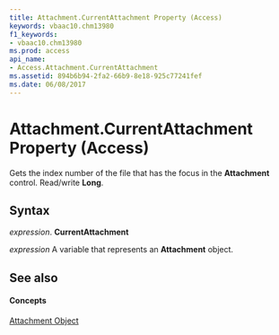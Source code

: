 ```yaml
---
title: Attachment.CurrentAttachment Property (Access)
keywords: vbaac10.chm13980
f1_keywords:
- vbaac10.chm13980
ms.prod: access
api_name:
- Access.Attachment.CurrentAttachment
ms.assetid: 894b6b94-2fa2-66b9-8e18-925c77241fef
ms.date: 06/08/2017
---
```



# Attachment.CurrentAttachment Property (Access)

Gets the index number of the file that has the focus in the  **Attachment** control. Read/write **Long**.


## Syntax

 _expression_. **CurrentAttachment**

 _expression_ A variable that represents an **Attachment** object.


## See also


#### Concepts


[Attachment Object](attachment-object-access.md)

